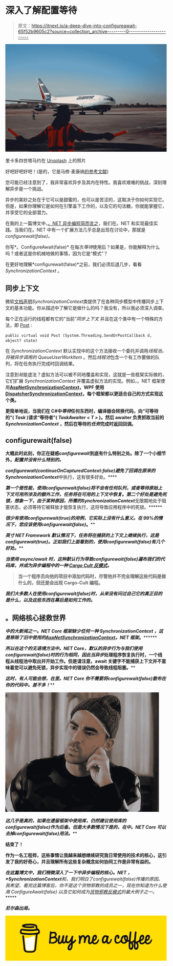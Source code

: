 # 深入了解配置等待

> 原文：<https://itnext.io/a-deep-dive-into-configureawait-65f52b9605c2?source=collection_archive---------0----------------------->

![](img/0d09d90f5868bba6371166b3d8600142.png)

里卡多四世塔马约在 [Unsplash](https://unsplash.com/s/photos/airport-worker?utm_source=unsplash&utm_medium=referral&utm_content=creditCopyText) 上的照片

好吧好吧好吧！(是的，它是马修·麦康纳[的参考文献](https://www.youtube.com/watch?v=EuER2Puym4I))

您可能已经注意到了，我非常喜欢异步及其内在特性。我喜欢艰难的挑战，深刻理解异步是一个挑战。

异步的美妙之处在于它可以是甜蜜的，也可以是苦涩的，这取决于你如何实现它。但是，如果你理解它是如何在引擎盖下工作的，以及它的句法糖，你就能掌握它，并享受它的全部潜力。

在我的上一篇博文中，[。NET 异步编程简而言之](https://medium.com/@nelsonparente/net-async-programming-in-a-nutshell-dc01c2e71a20)，我们在。NET 和实现最佳实践。当我们在。NET 中有一个扩展方法几乎总是出现在讨论中，那就是*configurewait(false)。*

你写*。ConfigureAwait(false)* 在每次*等待*使用后？如果是，你能解释为什么吗？或者这是你机械地做的事情，因为它是“模式”？

在更好地理解*configurewait(false)*之前，我们必须后退几步，看看 *SynchronizationContext* 。

## 同步上下文

微软[文档声明](https://docs.microsoft.com/en-us/dotnet/api/system.threading.synchronizationcontext?view=net-5.0)*SynchronizationContext*类提供了在各种同步模型中传播同步上下文的基本功能。你从描述中了解它是做什么的吗？我没有，所以我必须深入调查。

每个正在运行的线程都有它的“当前”*同步上下文* 并且在这个类中有一个特殊的方法，即 [Post](https://docs.microsoft.com/en-us/dotnet/api/system.threading.synchronizationcontext.post?view=net-5.0#System_Threading_SynchronizationContext_Post_System_Threading_SendOrPostCallback_System_Object_) :

```
public virtual void Post (System.Threading.SendOrPostCallback d, object? state)
```

在 *SynchronizationContext* 默认实现中的这个方法接收一个委托并调用*线程池。将被异步调用的 QueueUserWorkItem* 。然后*线程池*包含一个有工作要做的队列，将在任务执行完成时回调结果。

注意到*帖*是虚法？虚拟方法可以被不同地覆盖和实现，这就是一些框架实际做的，它们扩展 *SynchronizationContext* 并覆盖虚拟方法的实现。例如，。NET 框架使用[**AspNetSynchronizationContext**](https://referencesource.microsoft.com/#system.web/AspNetSynchronizationContext.cs)**，WPF 使用[**DispatcherSynchronizationContext**](https://github.com/dotnet/wpf/blob/ac9d1b7a6b0ee7c44fd2875a1174b820b3940619/src/Microsoft.DotNet.Wpf/src/WindowsBase/System/Windows/Threading/DispatcherSynchronizationContext.cs)，每个框架都以更适合自己的方式实现这个类。**

**更简单地说，当我们在 C#中*等待*任何东西时，编译器会转换代码，向“可等待的”( *Task* )请求“等待者”( *TaskAwaiter < T >* )。然后 awaiter 负责抓取当前的 *SynchronizationContext* ，然后在等待的*任务*完成时返回回调。**

## **configurewait(false)**

**大概此时此刻，你正在疑惑*configurewait*到底有什么特别之处。除了一个小细节外，*配置并没有什么特别的。***

***configurewait(continueOnCapturedContext:false)*避免了回调在原来的*SynchronizationContext***中执行，这有很多好处。****

****第一个是性能，使用*configurewait(false)*将不会有任何队列，或者等待原始上下文可用所涉及的额外工作，*任务*将在可用的上下文中恢复。第二个好处是避免死锁，想象一下，由于某种原因，所需的*SynchronizationContext***无限期地处于阻塞状态，必须等待它被释放才能恢复执行，这将导致应用程序中的死锁。******

******很少有使用*configurewait(true)*的用例，它实际上没有什么意义。在 99%的情况下，您应该使用*configurewait(false)*。******

******英寸 NET Framework 默认情况下，*任务*将在捕获的上下文上继续执行，这是*configurewait(true)*。正如我们上面看到的，使用*configurewait(false)*有几个好处。******

******当使用 async/await 时，这种默认行为导致*configurewait(false)*遍布我们的代码库，并成为异步编程中的一种 [Cargo Cult 反模式](https://exceptionnotfound.net/cargo-cult-programming-the-daily-software-anti-pattern/)。******

> ******当一个程序员向他的项目中添加代码时，尽管他并不完全理解这些代码是做什么的，但还是会出现 Cargo-Cult 编程。******

******我们大多数人在使用*configurewait(false)*时，从来没有问过自己它的真正目的是什么，以及这些东西在幕后是如何工作的。******

## ******。网络核心拯救世界******

*******中的大新闻之一。NET Core* 框架缺少任何一种 *SynchronizationContext* ，这是移除了旧*中使用的[**AspNetSynchronizationContext**](https://referencesource.microsoft.com/#system.web/AspNetSynchronizationContext.cs)**。NET 框架*****。********

******所以在这个*的无语境方法中。NET Core，*默认的异步行为与我们使用*configurewait(false)*时的行为相同，因此当*异步*处理程序恢复执行时，一个线程从线程池中取出并开始工作。但是请注意，await 关键字不能捕获上下文并不意味着您可以避免死锁，异步实现中的错误仍然会导致线程阻塞。******

******这时，有人可能会想，在*里。NET Core* 你不需要将*configurewait(false)*散布在你的代码中。差不多！******

******![](img/f8dfb35af23b9ad45c844673cd455b10.png)******

******这几乎是真的，如果在遗留框架中使用库，仍然建议使用库的*configurewait(false)*作为后备。但是大多数情况下是的，在*中。NET Core* 可以去掉*configurewait(false)*用法。******

******结束了！******

******作为一名工程师，这些事情让我越来越想继续研究我日常使用的技术的核心，这引发了我的好奇心，并且理解所有这些复杂概念如何协同工作是非常有益的。******

******在这篇博文中，我们稍微深入了一下*中异步编程的核心。NET* ，*SynchronizationContext**和，我们明白了*configurewait(false)*传播的原因。我希望，看完这篇博客后，你不是这个货物邪教的成员之一，现在你知道为什么使用 *ConfigureAwait(false)* 以及它如何成为[货物邪教反模式](https://exceptionnotfound.net/cargo-cult-programming-the-daily-software-anti-pattern/)的最大例子之一。*******

*****尼尔森出局。*****

*****[![](img/69716627feab2505c60838bbd29241a9.png)](https://www.buymeacoffee.com/nelsonparente)*****